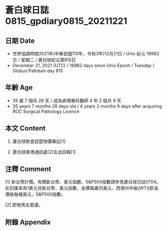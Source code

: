 [_metadata_:encoding]: - "utf-8"
[_metadata_:language]: - "zh-Hant-TW"
[_metadata_:fileformat]: - "markdown"
[_metadata_:MIME_type]: - "text/plain"
[_metadata_:markdown_version]: - "commonmark version 0.30"
[_metadata_:markdown_spec]: - "https://spec.commonmark.org/0.30/"

# 蒼白球日誌0815_gpdiary0815_20211221 #

## 日期 Date ##

* 世界協調時間2021年(中華民國110年，令和3年)12月21日 / Unix 紀元 18982 日 / 星期二 / 蒼白球紀元第815日
* December 21, 2021 (UTC) / 18982 days since Unix Epoch / Tuesday / Globus Pallidum day 815

## 年齡 Age ##

* 35 歲 7 個月 28 天 / 成為病理專科醫師 4 年 2 個月 9 天
* 35 years 7 months 28 days old / 4 years 2 months 9 days after acquiring ROC Surgical Pathology Licence

## 本文 Content ##

1. 蒼白球飲食誌暨物價筆記[1]

    
2. 蒼白球南港通訊處[2]支出回報[1]

    

## 注釋 Comment ##

[1] 新台幣計價。有關新台幣、美元指數、S&P500指數請參見蒼白球日誌0704。此刻匯率為1美元兌新台幣，美元指數，金價每盎司美元，西德州中級(WTI)原油價格每桶美元，S&P500指數。


[2] 即我男友那邊。



## 附錄 Appendix ##

